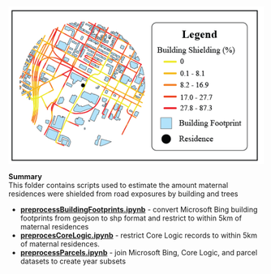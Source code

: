 ![GitHub Logo](/Images/Shielding.png)

**Summary** <br>
This folder contains scripts used to estimate the amount maternal residences were shielded from road exposures by building and trees

- **[preprocessBuildingFootprints.ipynb](https://github.com/larkinandy/Matching_HEI_4970/blob/main/building%20and%20tree%20shielding/preprocessBuildingFootprints.ipynb
)** - convert Microsoft Bing building footprints from geojson to shp format and restrict to within 5km of maternal residences <br>
- **[preprocesCoreLogic.ipynb](https://github.com/larkinandy/Matching_HEI_4970/blob/main/building%20and%20tree%20shielding/preprocessCoreLogic.ipynb)** - restrict Core Logic records to within 5km of maternal residences.
- **[preprocessParcels.ipynb](https://github.com/larkinandy/Matching_HEI_4970/blob/main/building%20and%20tree%20shielding/preprocessParcels.ipynb
)** - join Microsoft Bing, Core Logic, and parcel datasets to create year subsets <br>
